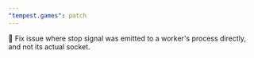 ```yaml
---
"tempest.games": patch
---
```


🐛 Fix issue where stop signal was emitted to a worker's process directly, and not its actual socket.

